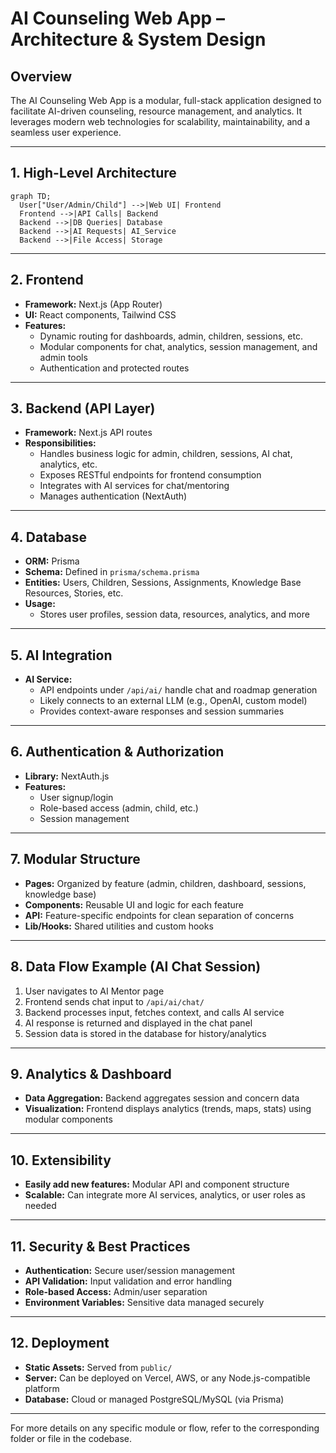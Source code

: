 # AI Counseling Web App – Architecture & System Design

## Overview
The AI Counseling Web App is a modular, full-stack application designed to facilitate AI-driven counseling, resource management, and analytics. It leverages modern web technologies for scalability, maintainability, and a seamless user experience.

---

## 1. High-Level Architecture

```mermaid
graph TD;
  User["User/Admin/Child"] -->|Web UI| Frontend
  Frontend -->|API Calls| Backend
  Backend -->|DB Queries| Database
  Backend -->|AI Requests| AI_Service
  Backend -->|File Access| Storage
```

---

## 2. Frontend
- **Framework:** Next.js (App Router)
- **UI:** React components, Tailwind CSS
- **Features:**
  - Dynamic routing for dashboards, admin, children, sessions, etc.
  - Modular components for chat, analytics, session management, and admin tools
  - Authentication and protected routes

---

## 3. Backend (API Layer)
- **Framework:** Next.js API routes
- **Responsibilities:**
  - Handles business logic for admin, children, sessions, AI chat, analytics, etc.
  - Exposes RESTful endpoints for frontend consumption
  - Integrates with AI services for chat/mentoring
  - Manages authentication (NextAuth)

---

## 4. Database
- **ORM:** Prisma
- **Schema:** Defined in `prisma/schema.prisma`
- **Entities:** Users, Children, Sessions, Assignments, Knowledge Base Resources, Stories, etc.
- **Usage:**
  - Stores user profiles, session data, resources, analytics, and more

---

## 5. AI Integration
- **AI Service:**
  - API endpoints under `/api/ai/` handle chat and roadmap generation
  - Likely connects to an external LLM (e.g., OpenAI, custom model)
  - Provides context-aware responses and session summaries

---

## 6. Authentication & Authorization
- **Library:** NextAuth.js
- **Features:**
  - User signup/login
  - Role-based access (admin, child, etc.)
  - Session management

---

## 7. Modular Structure
- **Pages:** Organized by feature (admin, children, dashboard, sessions, knowledge base)
- **Components:** Reusable UI and logic for each feature
- **API:** Feature-specific endpoints for clean separation of concerns
- **Lib/Hooks:** Shared utilities and custom hooks

---

## 8. Data Flow Example (AI Chat Session)
1. User navigates to AI Mentor page
2. Frontend sends chat input to `/api/ai/chat/`
3. Backend processes input, fetches context, and calls AI service
4. AI response is returned and displayed in the chat panel
5. Session data is stored in the database for history/analytics

---

## 9. Analytics & Dashboard
- **Data Aggregation:** Backend aggregates session and concern data
- **Visualization:** Frontend displays analytics (trends, maps, stats) using modular components

---

## 10. Extensibility
- **Easily add new features:** Modular API and component structure
- **Scalable:** Can integrate more AI services, analytics, or user roles as needed

---

## 11. Security & Best Practices
- **Authentication:** Secure user/session management
- **API Validation:** Input validation and error handling
- **Role-based Access:** Admin/user separation
- **Environment Variables:** Sensitive data managed securely

---

## 12. Deployment
- **Static Assets:** Served from `public/`
- **Server:** Can be deployed on Vercel, AWS, or any Node.js-compatible platform
- **Database:** Cloud or managed PostgreSQL/MySQL (via Prisma)

---

For more details on any specific module or flow, refer to the corresponding folder or file in the codebase. 